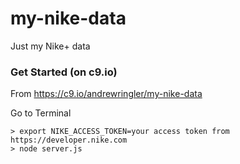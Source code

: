my-nike-data
============

Just my Nike+ data

### Get Started (on c9.io)
From https://c9.io/andrewringler/my-nike-data

Go to Terminal

    > export NIKE_ACCESS_TOKEN=your access token from https://developer.nike.com
    > node server.js
